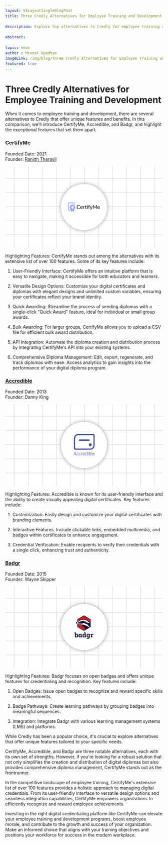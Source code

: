 ```yaml
---
layout: V4LayoutSingleBlogPost
title: Three Credly Alternatives for Employee Training and Development

description: Explore top alternatives to Credly for employee training and development, including CertifyMe with its 100+ powerful features.

abstract: 

topic: news
author : Mrunal Upadhye
imageLink: /img/blog/Three Credly Alternatives for Employee Training and Development/Featured Image.png
featured: true
---
```

# Three Credly Alternatives for Employee Training and Development

When it comes to employee training and development, there are several alternatives to Credly that offer unique features and benefits. In this comparison, we'll introduce CertifyMe, Accredible, and Badgr, and highlight the exceptional features that set them apart.

### <a href="https://certifyme.online/"><u>CertifyMe</u></a>
Founded Date: 2021<br>
Founder: <a href="https://www.linkedin.com/in/ranjiththarayil/">Ranjith Tharayil</a>

<img class="img-fluid r-16" src="/img/blog/Three Credly Alternatives for Employee Training and Development/CertifyMe.png" alt="CertifyMe">

Highlighting Features: CertifyMe stands out among the alternatives with its extensive list of over 100 features. Some of its key features include:

1. User-Friendly Interface: CertifyMe offers an intuitive platform that is easy to navigate, making it accessible for both educators and learners.

1. Versatile Design Options: Customize your digital certificates and diplomas with elegant designs and unlimited custom variables, ensuring your certificates reflect your brand identity.

1. Quick Awarding: Streamline the process of sending diplomas with a single-click "Quick Award" feature, ideal for individual or small group awards.

1. Bulk Awarding: For larger groups, CertifyMe allows you to upload a CSV file for efficient bulk award distribution.

1. API Integration: Automate the diploma creation and distribution process by integrating CertifyMe's API into your existing systems.

1. Comprehensive Diploma Management: Edit, export, regenerate, and track diplomas with ease. Access analytics to gain insights into the performance of your digital diploma program.


### <a href="https://www.accredible.com/"><u>Accredible</u></a>
Founded Date: 2013<br>
Founder: Danny King

<img class="img-fluid r-16" src="/img/blog/Three Credly Alternatives for Employee Training and Development/Accredible.png" alt="Accredible">

Highlighting Features: Accredible is known for its user-friendly interface and the ability to create visually appealing digital certificates. Key features include:

1. Customization: Easily design and customize your digital certificates with branding elements.

1. Interactive Features: Include clickable links, embedded multimedia, and badges within certificates to enhance engagement.

1. Credential Verification: Enable recipients to verify their credentials with a single click, enhancing trust and authenticity.


### <a href="https://badgr.com/"><u>Badgr</u></a>
Founded Date: 2015<br>
Founder: Wayne Skipper

<img class="img-fluid r-16" src="/img/blog/Three Credly Alternatives for Employee Training and Development/Badgr.png" alt="Badgr">

Highlighting Features: Badgr focuses on open badges and offers unique features for credentialing and recognition. Key features include:

1. Open Badges: Issue open badges to recognize and reward specific skills and achievements.

1. Badge Pathways: Create learning pathways by grouping badges into meaningful sequences.

1. Integration: Integrate Badgr with various learning management systems (LMS) and platforms.

While Credly has been a popular choice, it's crucial to explore alternatives that offer unique features tailored to your specific needs.

CertifyMe, Accredible, and Badgr are three notable alternatives, each with its own set of strengths. However, if you're looking for a robust solution that not only simplifies the creation and distribution of digital diplomas but also provides comprehensive diploma management, CertifyMe stands out as the frontrunner.

In the competitive landscape of employee training, CertifyMe's extensive list of over 100 features provides a holistic approach to managing digital credentials. From its user-friendly interface to versatile design options and seamless integration capabilities, CertifyMe empowers organizations to efficiently recognize and reward employee achievements.

Investing in the right digital credentialing platform like CertifyMe can elevate your employee training and development programs, boost employee morale, and contribute to the growth and success of your organization. Make an informed choice that aligns with your training objectives and positions your workforce for success in the modern workplace.
